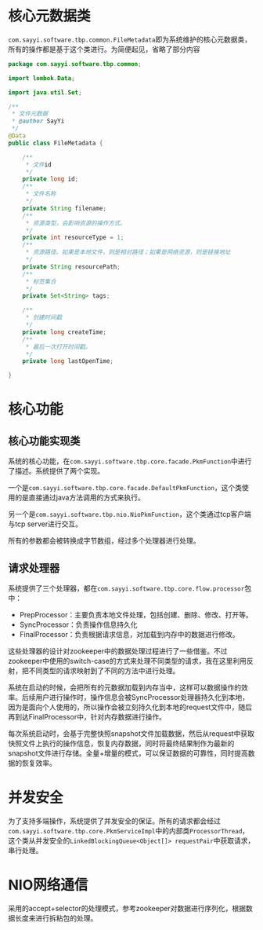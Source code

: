 # 核心元数据类

`com.sayyi.software.tbp.common.FileMetadata`即为系统维护的核心元数据类，所有的操作都是基于这个类进行。为简便起见，省略了部分内容

```java
package com.sayyi.software.tbp.common;

import lombok.Data;

import java.util.Set;

/**
 * 文件元数据
 * @author SayYi
 */
@Data
public class FileMetadata {

    /**
     * 文件id
     */
    private long id;
    /**
     * 文件名称
     */
    private String filename;
    /**
     * 资源类型，会影响资源的操作方式。
     */
    private int resourceType = 1;
    /**
     * 资源路径。如果是本地文件，则是相对路径；如果是网络资源，则是链接地址
     */
    private String resourcePath;
    /**
     * 标签集合
     */
    private Set<String> tags;

    /**
     * 创建时间戳
     */
    private long createTime;
    /**
     * 最后一次打开时间戳。
     */
    private long lastOpenTime;

}

```



# 核心功能

## 核心功能实现类

系统的核心功能，在`com.sayyi.software.tbp.core.facade.PkmFunction`中进行了描述。系统提供了两个实现。

一个是`com.sayyi.software.tbp.core.facade.DefaultPkmFunction`，这个类使用的是直接通过java方法调用的方式来执行。

另一个是`com.sayyi.software.tbp.nio.NioPkmFunction`，这个类通过tcp客户端与tcp server进行交互。

所有的参数都会被转换成字节数组，经过多个处理器进行处理。



## 请求处理器

系统提供了三个处理器，都在`com.sayyi.software.tbp.core.flow.processor`包中：

- PrepProcessor：主要负责本地文件处理，包括创建、删除、修改、打开等。
- SyncProcessor：负责操作信息持久化
- FinalProcessor：负责根据请求信息，对加载到内存中的数据进行修改。

这些处理器的设计对zookeeper中的数据处理过程进行了一些借鉴。不过zookeeper中使用的switch-case的方式来处理不同类型的请求，我在这里利用反射，把不同类型的请求映射到了不同的方法中进行处理。



系统在启动的时候，会把所有的元数据加载到内存当中，这样可以数据操作的效率。后续用户进行操作时，操作信息会被SyncProcessor处理器持久化到本地，因为是面向个人使用的，所以操作会被立刻持久化到本地的request文件中，随后再到达FinalProcessor中，针对内存数据进行操作。

每次系统启动时，会基于完整快照snapshot文件加载数据，然后从request中获取快照文件上执行的操作信息，恢复内存数据，同时将最终结果制作为最新的snapshot文件进行存储。全量+增量的模式，可以保证数据的可靠性，同时提高数据的恢复效率。



# 并发安全

为了支持多端操作，系统提供了并发安全的保证。所有的请求都会经过`com.sayyi.software.tbp.core.PkmServiceImpl`中的内部类`ProcessorThread`，这个类从并发安全的`LinkedBlockingQueue<Object[]> requestPair`中获取请求，串行处理。



# NIO网络通信

采用的accept+selector的处理模式，参考zookeeper对数据进行序列化，根据数据长度来进行拆粘包的处理。